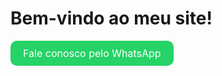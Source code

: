 <!DOCTYPE html>
<html lang="pt-BR">
<head>
  <meta charset="UTF-8">
  <title>Meu Site</title>
  <style>
    .whatsapp-button {
      background-color: #25D366;
      color: white;
      padding: 10px 20px;
      border: none;
      border-radius: 10px;
      font-size: 16px;
      cursor: pointer;
      text-decoration: none;
      display: inline-block;
    }
    .whatsapp-button:hover {
      background-color: #1ebe5d;
    }
  </style>
</head>
<body>

  <h1>Bem-vindo ao meu site!</h1>

  <!-- Botão do WhatsApp -->
  <a class="whatsapp-button" href="https://wa.me/5511912345678" target="_blank">
    Fale conosco pelo WhatsApp
  </a>

</body>
</html>
